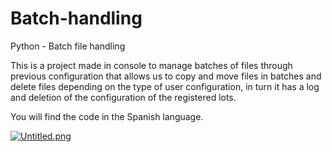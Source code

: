 # Batch-handling
Python - Batch file handling

This is a project made in console to manage batches of files through previous configuration that allows us to copy and move files in batches and delete files depending on the type of user configuration, in turn it has a log and deletion of the configuration of the registered lots.

You will find the code in the Spanish language.

[![Untitled.png](https://i.postimg.cc/zBYLsthr/Untitled.png)](https://postimg.cc/WDSbr7SW)
